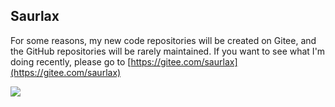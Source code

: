 ## Saurlax

For some reasons, my new code repositories will be created on Gitee, and the GitHub repositories will be rarely maintained. If you want to see what I'm doing recently, please go to [https://gitee.com/saurlax](https://gitee.com/saurlax)

![](https://github-readme-stats.vercel.app/api?username=saurlax)
